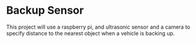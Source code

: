 # Backup Sensor
This project will use a raspberry pi, and ultrasonic sensor and a camera to specify distance to the nearest object when a vehicle is backing up.

